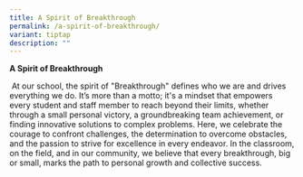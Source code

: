```yaml
---
title: A Spirit of Breakthrough
permalink: /a-spirit-of-breakthrough/
variant: tiptap
description: ""
---
```

<p><strong>A Spirit of Breakthrough</strong>
</p>
<p>&nbsp;At our school, the spirit of "Breakthrough" defines who we are and
drives everything we do. It’s more than a motto; it's a mindset that empowers
every student and staff member to reach beyond their limits, whether through
a small personal victory, a groundbreaking team achievement, or finding
innovative solutions to complex problems. Here, we celebrate the courage
to confront challenges, the determination to overcome obstacles, and the
passion to strive for excellence in every endeavor. In the classroom, on
the field, and in our community, we believe that every breakthrough, big
or small, marks the path to personal growth and collective success.</p>
<p></p>
<p></p>
<p></p>
<p></p>